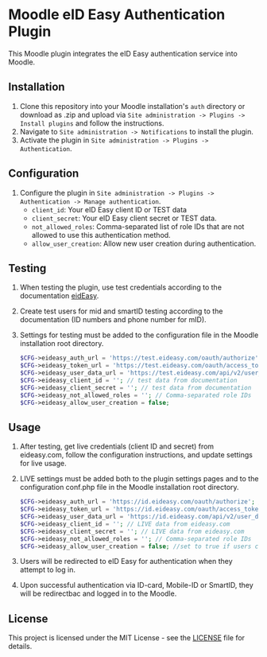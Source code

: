# Moodle eID Easy Authentication Plugin

This Moodle plugin integrates the eID Easy authentication service into Moodle.

## Installation

1. Clone this repository into your Moodle installation's `auth` directory or download as .zip and upload via `Site administration -> Plugins -> Install plugins` and follow the instructions.
2. Navigate to `Site administration -> Notifications` to install the plugin.
3. Activate the plugin in `Site administration -> Plugins -> Authentication`.

## Configuration

1. Configure the plugin in `Site administration -> Plugins -> Authentication -> Manage authentication`.
   - `client_id`: Your eID Easy client ID or TEST data
   - `client_secret`: Your eID Easy client secret or TEST data.
   - `not_allowed_roles`: Comma-separated list of role IDs that are not allowed to use this authentication method.
   - `allow_user_creation`: Allow new user creation during authentication.

## Testing

1. When testing the plugin, use test credentials according to the documentation [eidEasy](https://docs.eideasy.com/guide/test-environment.html).
2. Create test users for mid and smartID testing according to the documentation (ID numbers and phone number for mID).
3. Settings for testing must be added to the configuration file in the Moodle installation root directory.

    ```php
    $CFG->eideasy_auth_url = 'https://test.eideasy.com/oauth/authorize'; // TEST servers
    $CFG->eideasy_token_url = 'https://test.eideasy.com/oauth/access_token';
    $CFG->eideasy_user_data_url = 'https://test.eideasy.com/api/v2/user_data';
    $CFG->eideasy_client_id = ''; // test data from documentation
    $CFG->eideasy_client_secret = ''; // test data from documentation
    $CFG->eideasy_not_allowed_roles = ''; // Comma-separated role IDs
    $CFG->eideasy_allow_user_creation = false;
    ```

## Usage

1. After testing, get live credentials (client ID and secret) from eideasy.com, follow the configuration instructions, and update settings for live usage.
2. LIVE settings must be added both to the plugin settings pages and to the configuration conf.php file in the Moodle installation root directory.

    ```php
    $CFG->eideasy_auth_url = 'https://id.eideasy.com/oauth/authorize'; // LIVE servers
    $CFG->eideasy_token_url = 'https://id.eideasy.com/oauth/access_token'; 
    $CFG->eideasy_user_data_url = 'https://id.eideasy.com/api/v2/user_data';
    $CFG->eideasy_client_id = ''; // LIVE data from eideasy.com
    $CFG->eideasy_client_secret = ''; // LIVE data from eideasy.com
    $CFG->eideasy_not_allowed_roles = ''; // Comma-separated role IDs
    $CFG->eideasy_allow_user_creation = false; //set to true if users can be created during authentication
    ```

3. Users will be redirected to eID Easy for authentication when they attempt to log in.
4. Upon successful authentication via ID-card, Mobile-ID or SmartID, they will be redirectbac and logged in to the Moodle.

## License
This project is licensed under the MIT License - see the [LICENSE](LICENSE) file for details.
